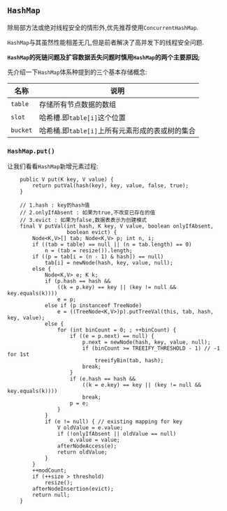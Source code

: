 ## `HashMap`

除局部方法或绝对线程安全的情形外,优先推荐使用`ConcurrentHashMap`.

`HashMap`与其虽然性能相差无几,但是前者解决了高并发下的线程安全问题.

**`HashMap`的死链问题及扩容数据丢失问题时慎用`HashMap`的两个主要原因;**

先介绍一下`HashMap`体系种提到的三个基本存储概念:

名称|说明|
--|--|
`table`|存储所有节点数据的数组|
`slot`|哈希槽.即`table[i]`这个位置|
`bucket`|哈希桶.即`table[i]`上所有元素形成的表或树的集合|

### `HashMap.put()`

让我们看看`HashMap`新增元素过程:

```HashMap.put()
	public V put(K key, V value) {
        return putVal(hash(key), key, value, false, true);
    }
```

```HashMap.putVal()
    // 1.hash : key的hash值
    // 2.onlyIfAbsent : 如果为true,不改变已存在的值
    // 3.evict : 如果为false,数据表表示为创建模式
	final V putVal(int hash, K key, V value, boolean onlyIfAbsent,
                   boolean evict) {
        Node<K,V>[] tab; Node<K,V> p; int n, i;
        if ((tab = table) == null || (n = tab.length) == 0)
            n = (tab = resize()).length;
        if ((p = tab[i = (n - 1) & hash]) == null)
            tab[i] = newNode(hash, key, value, null);
        else {
            Node<K,V> e; K k;
            if (p.hash == hash &&
                ((k = p.key) == key || (key != null && key.equals(k))))
                e = p;
            else if (p instanceof TreeNode)
                e = ((TreeNode<K,V>)p).putTreeVal(this, tab, hash, key, value);
            else {
                for (int binCount = 0; ; ++binCount) {
                    if ((e = p.next) == null) {
                        p.next = newNode(hash, key, value, null);
                        if (binCount >= TREEIFY_THRESHOLD - 1) // -1 for 1st
                            treeifyBin(tab, hash);
                        break;
                    }
                    if (e.hash == hash &&
                        ((k = e.key) == key || (key != null && key.equals(k))))
                        break;
                    p = e;
                }
            }
            if (e != null) { // existing mapping for key
                V oldValue = e.value;
                if (!onlyIfAbsent || oldValue == null)
                    e.value = value;
                afterNodeAccess(e);
                return oldValue;
            }
        }
        ++modCount;
        if (++size > threshold)
            resize();
        afterNodeInsertion(evict);
        return null;
    }
```